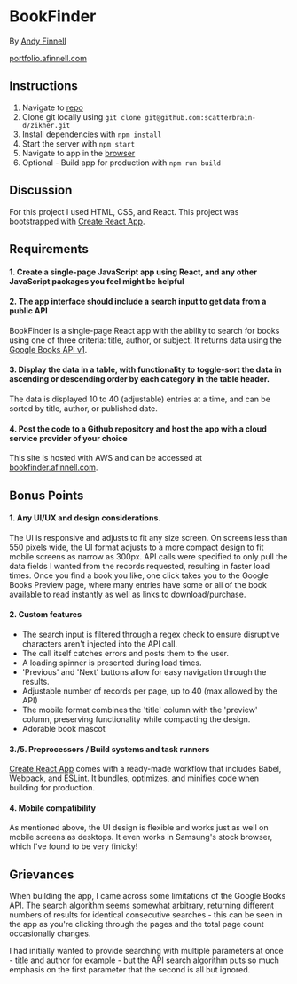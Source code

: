 # BookFinder

By [Andy Finnell](andy.finnell@gmail.com)

[portfolio.afinnell.com](http://portfolio.afinnell.com)

## Instructions

1. Navigate to [repo](https://github.com/scatterbrain-d/zikher)
2. Clone git locally using `git clone git@github.com:scatterbrain-d/zikher.git`
3. Install dependencies with `npm install`
4. Start the server with `npm start`
5. Navigate to app in the [browser](http://localhost:8000)
6. Optional - Build app for production with `npm run build`

## Discussion

For this project I used HTML, CSS, and React.
This project was bootstrapped with [Create React App](https://github.com/facebookincubator/create-react-app).

## Requirements

#### 1. Create a single-page JavaScript app using React, and any other JavaScript packages you feel might be helpful
#### 2. The app interface should include a search input to get data from a public API

BookFinder is a single-page React app with the ability to search for books using one of three criteria: title,
author, or subject. It returns data using the [Google Books API v1](https://developers.google.com/books/docs/overview).

#### 3. Display the data in a table, with functionality to toggle-sort the data in ascending or descending order by each category in the table header.

The data is displayed 10 to 40 (adjustable) entries at a time, and can be sorted by title, author, or published date.

#### 4. Post the code to a Github repository and host the app with a cloud service provider of your choice

This site is hosted with AWS and can be accessed at [bookfinder.afinnell.com](http://bookfinder.afinnell.com).

## Bonus Points

#### 1. Any UI/UX and design considerations.

The UI is responsive and adjusts to fit any size screen. On screens less than 550 pixels wide,
the UI format adjusts to a more compact design to fit mobile screens as narrow as 300px.
API calls were specified to only pull the data fields I wanted from the records requested, 
resulting in faster load times. Once you find a book you like, one click takes you to the Google Books
Preview page, where many entries have some or all of the book available to read instantly as well
as links to download/purchase.

#### 2. Custom features

* The search input is filtered through a regex check to ensure disruptive characters aren't injected
into the API call. 
* The call itself catches errors and posts them to the user. 
* A loading spinner is presented during load times.
* 'Previous' and 'Next' buttons allow for easy navigation through the results.
* Adjustable number of records per page, up to 40 (max allowed by the API)
* The mobile format combines the 'title' column with the 'preview' column, preserving functionality while compacting the design.
* Adorable book mascot

#### 3./5. Preprocessors / Build systems and task runners 

[Create React App](https://github.com/facebookincubator/create-react-app) comes with a ready-made workflow that includes Babel, Webpack, and ESLint. It bundles,
optimizes, and minifies code when building for production.

#### 4. Mobile compatibility

As mentioned above, the UI design is flexible and works just as well on mobile screens as desktops. 
It even works in Samsung's stock browser, which I've found to be very finicky!

## Grievances

When building the app, I came across some limitations of the Google Books API. The search algorithm seems
somewhat arbitrary, returning different numbers of results for identical consecutive searches - this can be
seen in the app as you're clicking through the pages and the total page count occasionally changes.

I had initially wanted to provide searching with multiple parameters at once - title and author for example - 
but the API search algorithm puts so much emphasis on the first parameter that the second is all but ignored.